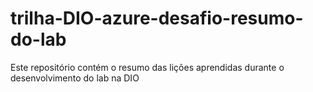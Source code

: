 # trilha-DIO-azure-desafio-resumo-do-lab
Este repositório contém o resumo das lições aprendidas durante o desenvolvimento do lab na DIO
